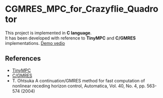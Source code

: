 # CGMRES_MPC_for_Crazyflie_Quadrotor

This project is implemented in **C language**.  
It has been developed with reference to **TinyMPC** and **C/GMRES** implementations.
[Demo vedio](https://www.youtube.com/watch?v=UUX3CE77MpA)

## References
- [TinyMPC](https://github.com/TinyMPC/TinyMPC)
- [C/GMRES](https://github.com/benjaminabruzzo/CGMRES)
- T. Ohtsuka A continuation/GMRES method for fast computation of nonlinear receding horizon control, Automatica, Vol. 40, No. 4, pp. 563-574 (2004)
